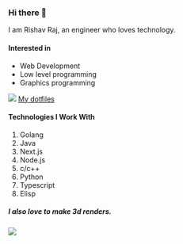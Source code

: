 ### Hi there 👋
I am Rishav Raj, an engineer who loves technology.
#### Interested in 
- Web Development
- Low level programming 
- Graphics programming

<img src="images/art.png">
<a href="https://github.com/rishavmngo/dot-files">My dotfiles</a>

#### Technologies I Work With
1. Golang
2. Java
3. Next.js
4. Node.js
5. c/c++
6. Python
7. Typescript
8. Elisp

##### I also love to make 3d renders.
<img src="images/github.gif">
